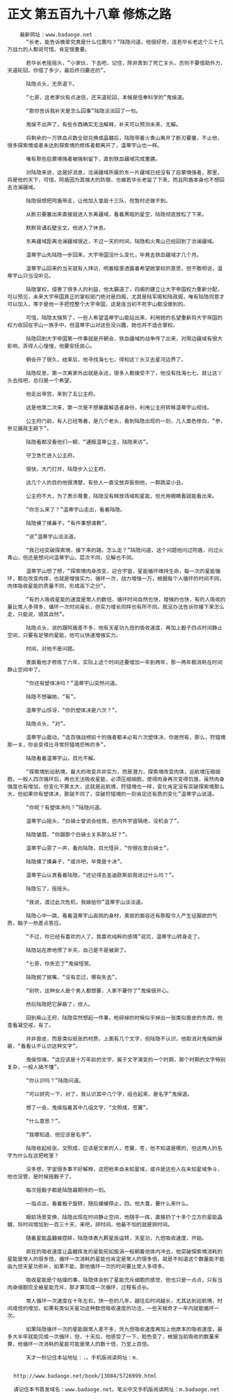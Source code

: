 # 正文 第五百九十八章 修炼之路
        最新网址：www.badaoge.net
          “长老，能告诉晚辈究竟是什么位置吗？”陆隐问道，他很好奇，连若华长老这个三十几万战力的人都说可惜，肯定很重要。
      
          若华长老摇摇头，“小家伙，下去吧，记住，除非真到了死亡关头，否则不要借助外力，天道轮回，你借了多少，最后终归要还的”。
      
          陆隐点头，无奈退下。
      
          “七哥，这老家伙有点迷信，还天道轮回，本候是信奉科学的”鬼侯道。
      
          “那你告诉我补天是怎么回事”陆隐淡淡回了一句。
      
          鬼侯不出声了，有些东西确实无法解释，补天可以预测未来，无解。
      
          将剩余的一万铁血点数全部兑换成晶髓后，陆隐带着火青山离开了断刃要塞，不止他，很多探索境或者未达到探索境的修炼者都离开了，温蒂宇山也一样。
      
          唯有那些启蒙境强者被强制留下，直到铁血疆域完成重建。
      
          对陆隐来说，这是好消息，沧澜疆域所属的东一片疆域已经没有了启蒙境强者，那里，将是他的天下，可惜，阿盾因为其强大的防御，也被若华长老留了下来，而且阿盾本身也不想回去沧澜疆域。
      
          陆隐很想把阿盾带走，让他加入皇庭十三队，但暂时还做不到。
      
          从断刃要塞出来直接就进入东离疆域，看着黑暗的星空，陆隐彻底放松了下来。
      
          默默背诵石壁全文，他进入了休息。
      
          东离疆域距离沧澜疆域很近，不过一天的时间，陆隐和火青山已经回到了沧澜疆域。
      
          温蒂宇山先陆隐一步回来，大宇帝国没什么变化，毕竟去铁血疆域才几个月。
      
          温蒂宇山回来的当天就有人拜访，明着暗里透露着希望她掌权的意思，但不敢明说，温蒂宇山只当没听见。
      
          陆隐掌权，侵害了很多人的利益，他太霸道了，四阁的建立让大宇帝国权力重新分配，可以预见，未来大宇帝国真正的掌权部门绝对是四阁，尤其是陆军阁和陆政阁，唯有陆隐同意才可以加入，等于是他一手把控整个大宇帝国，这是连当初不死宇山都没做到的。
      
          可惜，陆隐太强势了，一些人希望温蒂宇山能站出来，利用她的名望重新将大宇帝国的权力收回在宇山一族手中，但温蒂宇山对这些没兴趣，她也并不适合掌权。
      
          陆隐回到大宇帝国第一件事就是开朝会，铁血疆域的战争传了出来，对周边疆域有很大影响，弄得人心惶惶，他要安抚民心。
      
          朝会开了很久，结束后，他寻找海七七，得知这丫头又去星河边界了。
      
          陆隐叹息，第一次离家外出就是永远，很多人都接受不了，他没有找海七七，就让这丫头去找吧，总归是一个希望。
      
          他走出帝宫，来到了五公主府。
      
          这是他第二次来，第一次是不想暴露解语者身份，利用公主府转移温蒂宇山视线。
      
          公主府门前，有人已经等着，是几个老头，看到陆隐出现的一刻，几人面色惨白，“参，参见摄政王殿下”。
      
          陆隐看都没看他们一眼，“通报温蒂公主，陆隐来访”。
      
          守卫急忙进入公主府。
      
          很快，大门打开，陆隐步入公主府。
      
          这几个人的目的他很清楚，有些人一直没放弃扳倒他，一群跳梁小丑。
      
          公主府不大，为了表示尊重，陆隐没有释放场域和星能，但光用眼睛看就能看出来。
      
          “你怎么来了？”温蒂宇山走出，看着陆隐。
      
          陆隐摸了摸鼻子，“有件事想请教”。
      
          “说”温蒂宇山淡淡道。
      
          “我已经突破探索境，接下来的路，怎么走？”陆隐问道，这个问题他问过阿盾，问过火青山，但还是想问问温蒂宇山，层次不同，见解也不同。
      
          温蒂宇山想了想，“探索境肉身改变，迎合宇宙，星能循环维持生命，每一次的星能循环，都在改变肉体，也就是增强实力，循环一次，战力增强一万，根据每个人循环的时间不同，肉体吸收星能的质量不同，形成高下之分”。
      
          “有的人吸收星能的速度是常人的数倍，循环时间自然也快，增强的也快，有的人吸收的量比常人多得多，循环一次时间虽长，但实力增长同样也有所不同，我没办法告诉你接下来怎么走，只能说，顺其自然”。
      
          陆隐点头，说的跟阿盾差不多，他有天星功九倍的吸收速度，再加上骰子四点时间静止空间，只要有足够的星能，他可以快速增强实力。
      
          时间，对他不是问题。
      
          表面看他才修炼了六年，实际上这个时间还要增加一年到两年，那一两年都消耗在时间静止空间中了。
      
          “你还有塑体决吗？”温蒂宇山突然问道。
      
          陆隐不想骗她，“有”。
      
          温蒂宇山惊讶，“你的塑体决是六次？”。
      
          陆隐点头，“对”。
      
          温蒂宇山震动，“连百强战榜前十的强者都未必有六次塑体决，你居然有，那么，狩猎境那一关，你会变得比寻常狩猎境恐怖的多”。
      
          陆隐看着温蒂宇山，目光不解。
      
          “探索境到巡航境，最大的改变并非实力，而是潜力，探索境改变肉体，巡航境压缩细胞，一般人四次循环后，再也无法吸收星能，必须压缩细胞，使得肉身再次变得饥饿，虽然肉身强度也有增加，但变化不算太大，这就是巡航境，狩猎境也一样，变化肯定没有突破探索境那么大，但如果你有塑体决，那就不同了，突破狩猎境的一刻肯定还有质的变化”温蒂宇山说道。
      
          “你呢？有塑体决吗？”陆隐问道。
      
          温蒂宇山摇头，“白骑士曾说会给我，但内外宇宙隔绝，没机会了”。
      
          陆隐皱眉，“你跟那个白骑士关系那么好？”。
      
          温蒂宇山恩了一声，看向陆隐，目光怪异，“你很在意白骑士”。
      
          陆隐摸了摸鼻子，“或许吧，毕竟是十决”。
      
          温蒂宇山认真看着陆隐，“还记得去圣迪欧斯前我说过什么吗？”。
      
          陆隐忘了，摇摇头。
      
          “我说，渡过此次危机，我嫁给你”温蒂宇山淡淡道。
      
          陆隐心中一跳，看着温蒂宇山高挑的身材，美丽的面容还有那股令人产生征服欲的气质，脑子一热差点答应。
      
          “不过，你已经有喜欢的人了，我喜欢纯粹的感情”说完，温蒂宇山转身走了。
      
          陆隐站在原地愣了半天，自己是不是被涮了。
      
          “七哥，你失恋了”鬼侯怪笑。
      
          陆隐抿了抿嘴，“没有恋过，哪有失去”。
      
          “别吹，这种女人是个男人都想要，人家不要你了”鬼侯很开心。
      
          然后陆隐把它屏蔽了，烦人。
      
          回到紫山王府，陆隐突然想起一件事，枪碎掉的时候似乎掉出一张类似兽皮的东西，他查看凝空戒，有了。
      
          并非兽皮，而是类似纸张的材质，上面有几个文字，但陆隐不认识，他取消对鬼侯的屏蔽，“看看认不认识这种文字”。
      
          鬼侯惊咦，“这应该是十万年前的文字，属于文字演变的一个时期，那个时期的文字特别复杂，一般人搞不懂”。
      
          “你认识吗？”陆隐问道。
      
          “可以研究一下，对了，我认识其中几个字，组合起来，是名字”鬼侯道。
      
          想了一会，鬼侯指着其中几组文字，“文照成，苍翼”。
      
          “什么意思？”。
      
          “我哪知道，但应该是名字”。
      
          陆隐收起纸张，文照成，应该是文家的人，苍翼，苍，他不知道是哪的，但这两人的名字为什么在这把枪里？
      
          没多想，宇宙很多事不好解释，这把枪来自未知星域，或许是这些人在未知星域争斗，他也没管，是时候摇骰子了。
      
          每次摇骰子都是陆隐最期待的一刻。
      
          一指点出，看着骰子旋转，随后缓缓停止，四，他大喜，要什么来什么。
      
          眼前场景变换，陆隐出现在时间静止空间，他随手一挥，直接扔了十多个立方的星能晶髓，将时间增加到一百三十天，来吧，拼时间，他最不怕的就是拼时间。
      
          随着星能晶髓被捏碎，陆隐体表九颗星辰运转，天星功，九倍吸收速度，开始。
      
          疯狂的吸收速度让晶髓挥发的星能宛如旋涡一般朝着他体内冲去，他突破探索境消耗的星能是常人的很多倍，循环一次消耗的星能也肯定是常人的很多倍，就是不知道这个数量能不能由九倍天星功弥补，如果不能，那他循环一次的时间要比常人多得多。
      
          吸收星能是个枯燥的事，陆隐体会到了星能充斥细胞的感觉，但也只是一点点，只有当肉身细胞完全被星能充斥，那才算完成一次循环，过程有点长。
      
          常人循环一次速度在十年左右，快一些的几年，越往后时间越长，尤其达到巡航境，时间成倍的增加，如果有类似天星功这种数倍吸收速度的功法，一些天赋奇才一年内就能循环一次。
      
          如果陆隐循环一次的星能跟常人差不多，凭九倍吸收速度再加上他原本的吸收速度，最多大半年就能完成一次循环，但，十天后，他感受了一下，脸色变了，根据当前吸收的数量来算，他循环一次消耗的星能可能是常人的数十倍，乃至上百倍。
      
          天才一秒记住本站地址：.。手机版阅读网址：m.
      
      
      http://www.badaoge.net/book/13084/5726999.html
      
      请记住本书首发域名：www.badaoge.net。笔尖中文手机版阅读网址：m.badaoge.net
